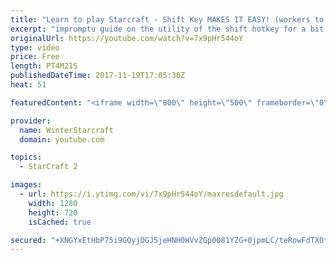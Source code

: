```yaml
---
title: "Learn to play Starcraft - Shift Key MAKES IT EASY! (workers to gas, waypoints, ctrl grps, moving)"
excerpt: "impromptu guide on the utility of the shift hotkey for a bit of everything"
originalUrl: https://youtube.com/watch?v=7x9pHr544oY
type: video
price: Free
length: PT4M21S
publishedDateTime: 2017-11-19T17:05:30Z
heat: 51

featuredContent: "<iframe width=\"800\" height=\"500\" frameborder=\"0\" src=\"https://www.youtube.com/embed/7x9pHr544oY\" allow=\"accelerometer; autoplay; encrypted-media; gyroscope; picture-in-picture\" allowfullscreen></iframe>"

provider:
  name: WinterStarcraft
  domain: youtube.com

topics:
  - StarCraft 2

images:
  - url: https://i.ytimg.com/vi/7x9pHr544oY/maxresdefault.jpg
    width: 1280
    height: 720
    isCached: true

secured: "+XNGYxEtHbP75i9GQyjDGJ5jeHNH0HVvZGp0081YZG+0jpmLC/teRowFdTX0tRnqZeDZ75aCWhuRrdSjV+7aVG1m8X0d2C5rlI3XobsuA8DcMGfw/HjTyvun4A++V6+e1GYdlgQGtsR98++psrizPSzjrOtBm0GH4a3LrncTyPBr9Riuzap/FgxNuPZ7tXWSZnsqGdR/Hr4Ei+jbMYCGVvXxbmPowxnCWgArQ7ZT6+5G1s5PC2ckw1crfsB0KnpMniYnuJNnKvc/fdwRakeFHd1j6LaIB7QkMJeSh+B8Q6STU2yIZqqW6esCbDnfzxNQ809o9gRCxqDCfaz4JpL/eiw5+Fa3PRYtCt/FHhj+v6L2BUT3OtgU3H4rjKeyphYz+8EtXPm/SsueG069/zS6Et9NAcyRVEuyz7DU995X46U=;In3e+eiR3WeC0ipgpQT7qg=="
---
```


